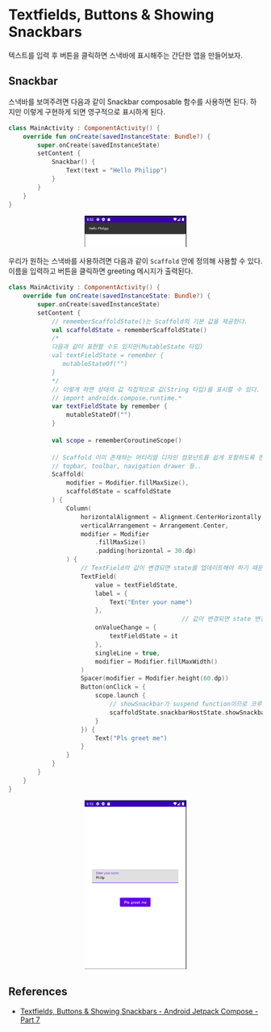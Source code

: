 # Textfields, Buttons & Showing Snackbars

텍스트를 입력 후 버튼을 클릭하면 스낵바에 표시해주는 간단한 앱을 만들어보자.

## Snackbar

스낵바를 보여주려면 다음과 같이 Snackbar composable 함수를 사용하면 된다. 하지만 이렇게 구현하게 되면 영구적으로 표시하게 된다.

```kotlin
class MainActivity : ComponentActivity() {
    override fun onCreate(savedInstanceState: Bundle?) {
        super.onCreate(savedInstanceState)
        setContent {
            Snackbar() {
                Text(text = "Hello Philipp")
            }
        }
    }
}
```

<div align="center">
<img src="img/part-07/snackbar.png" width="40%">
</div>

우리가 원하는 스낵바를 사용하려면 다음과 같이 `Scaffold` 안에 정의해 사용할 수 있다. 이름을 입력하고 버튼을 클릭하면 greeting 메시지가 출력된다.

```kotlin
class MainActivity : ComponentActivity() {
    override fun onCreate(savedInstanceState: Bundle?) {
        super.onCreate(savedInstanceState)
        setContent {
            // rememberScaffoldState()는 Scaffold의 기본 값을 제공한다.
            val scaffoldState = rememberScaffoldState()
            /*
            다음과 같이 표현할 수도 있지만(MutableState 타입)
            val textFieldState = remember {
               mutableStateOf("")
            }
            */
            // 이렇게 하면 상태의 값 직접적으로 값(String 타입)을 표시할 수 있다. 그러므로 textFieldState.value 표현을 사용안하고 직접적으로 사용할 수 있다.
            // import androidx.compose.runtime.*
            var textFieldState by remember {
                mutableStateOf("")
            }

            val scope = rememberCoroutineScope()

            // Scaffold 이미 존재하는 머티리얼 디자인 컴포넌트를 쉽게 포함하도록 한다.
            // topbar, toolbar, navigation drawer 등..
            Scaffold(
                modifier = Modifier.fillMaxSize(),
                scaffoldState = scaffoldState
            ) {
                Column(
                    horizontalAlignment = Alignment.CenterHorizontally,
                    verticalArrangement = Arrangement.Center,
                    modifier = Modifier
                        .fillMaxSize()
                        .padding(horizontal = 30.dp)
                ) {
                    // TextField의 값이 변경되면 state를 업데이트해야 하기 때문에 이 TextField를 state와 링크해야 한다.
                    TextField(
                        value = textFieldState,
                        label = {
                            Text("Enter your name")
                        },
												// 값이 변경되면 state 변경
                        onValueChange = {
                            textFieldState = it
                        },
                        singleLine = true,
                        modifier = Modifier.fillMaxWidth()
                    )
                    Spacer(modifier = Modifier.height(60.dp))
                    Button(onClick = {
                        scope.launch {
                            // showSnackbar가 suspend function이므로 코루틴에서 실행해야 한다.
                            scaffoldState.snackbarHostState.showSnackbar("Hello ${textFieldState}", )
                        }
                    }) {
                        Text("Pls greet me")
                    }
                }
            }
        }
    }
}
```

<div align="center">
<img src="img/part-07/textfield.png" width="40%">
</div>

## References

* [Textfields, Buttons & Showing Snackbars - Android Jetpack Compose - Part 7](https://www.youtube.com/watch?v=_yON9d9if6g&list=PLQkwcJG4YTCSpJ2NLhDTHhi6XBNfk9WiC&index=7)